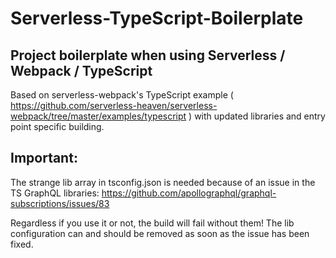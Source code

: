 # Serverless-TypeScript-Boilerplate

## Project boilerplate when using Serverless / Webpack / TypeScript

Based on serverless-webpack's TypeScript example ( https://github.com/serverless-heaven/serverless-webpack/tree/master/examples/typescript ) with updated libraries and entry point specific building.

## Important:

The strange lib array in tsconfig.json is needed because of an issue in the TS
GraphQL libraries: https://github.com/apollographql/graphql-subscriptions/issues/83

Regardless if you use it or not, the build will fail without them!
The lib configuration can and should be removed as soon as the issue has been fixed.
